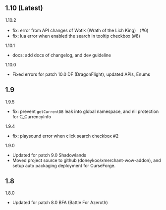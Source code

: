 
## 1.10 (Latest)
1.10.2
* fix: error from API changes of Wotlk (Wrath of the Lich King) （#6)
* fix: lua error when enabled the search in tooltip checkbox (#8)

1.10.1
* docs: add docs of changelog, and dev guideline

1.10.0
* Fixed errors for patch 10.0 DF (DragonFlight), updated APIs, Enums

## 1.9
1.9.5
* fix: prevent `getCurrentDB` leak into global namespace, and nil protection for C_CurrencyInfo

1.9.4
* fix: playsound error when click search checkbox #2

1.9.0
* Updated for patch 9.0 Shadowlands
* Moved project source to github (doneykoo/xmerchant-wow-addon), and setup auto packaging deployment for CurseForge.

## 1.8
1.8.0
* Updated for patch 8.0 BFA (Battle For Azeroth)
